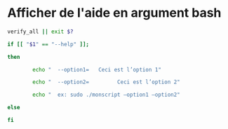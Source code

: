 # Afficher de l'aide en argument bash

```bash
verify_all || exit $?

if [[ "$1" == "--help" ]];

then

        echo "  --option1=   Ceci est l’option 1"

        echo "  --option2=         Ceci est l’option 2"

        echo "  ex: sudo ./monscript –option1 –option2"

else

fi
```
